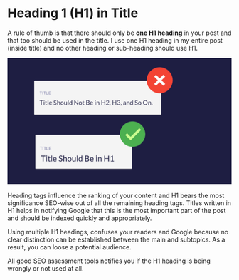 # Heading 1 (H1) in Title

A rule of thumb is that there should only be **one H1 heading** in your post and that too should be used in the title. I use one H1 heading in my entire post (inside title) and no other heading or sub-heading should use H1.

![h1-in-titles](images/tip-5.jpg)

Heading tags influence the ranking of your content and H1 bears the most significance SEO-wise out of all the remaining heading tags. Titles written in H1 helps in notifying Google that this is the most important part of the post and should be indexed quickly and appropriately.

Using multiple H1 headings, confuses your readers and Google because no clear distinction can be established between the main and subtopics. As a result, you can loose a potential audience.

All good SEO assessment tools notifies you if the H1 heading is being wrongly or not used at all.

